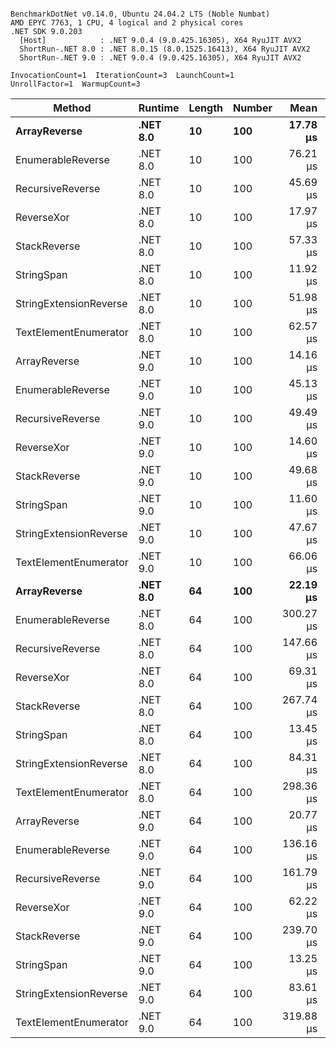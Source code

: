 ```

BenchmarkDotNet v0.14.0, Ubuntu 24.04.2 LTS (Noble Numbat)
AMD EPYC 7763, 1 CPU, 4 logical and 2 physical cores
.NET SDK 9.0.203
  [Host]            : .NET 9.0.4 (9.0.425.16305), X64 RyuJIT AVX2
  ShortRun-.NET 8.0 : .NET 8.0.15 (8.0.1525.16413), X64 RyuJIT AVX2
  ShortRun-.NET 9.0 : .NET 9.0.4 (9.0.425.16305), X64 RyuJIT AVX2

InvocationCount=1  IterationCount=3  LaunchCount=1  
UnrollFactor=1  WarmupCount=3  

```
| Method                 | Runtime  | Length | Number | Mean      | Error      | StdDev    | Median     | Min        | Max       | Allocated |
|----------------------- |--------- |------- |------- |----------:|-----------:|----------:|-----------:|-----------:|----------:|----------:|
| **ArrayReverse**           | **.NET 8.0** | **10**     | **100**    |  **17.78 μs** | **194.336 μs** | **10.652 μs** |  **14.266 μs** |   **9.327 μs** |  **29.74 μs** |  **10.09 KB** |
| EnumerableReverse      | .NET 8.0 | 10     | 100    |  76.21 μs | 173.592 μs |  9.515 μs |  78.677 μs |  65.703 μs |  84.25 μs |  25.72 KB |
| RecursiveReverse       | .NET 8.0 | 10     | 100    |  45.69 μs | 338.097 μs | 18.532 μs |  38.157 μs |  32.105 μs |  66.80 μs |  33.53 KB |
| ReverseXor             | .NET 8.0 | 10     | 100    |  17.97 μs | 135.925 μs |  7.451 μs |  18.344 μs |  10.340 μs |  25.23 μs |  10.09 KB |
| StackReverse           | .NET 8.0 | 10     | 100    |  57.33 μs | 435.763 μs | 23.886 μs |  43.591 μs |  43.481 μs |  84.91 μs |  31.19 KB |
| StringSpan             | .NET 8.0 | 10     | 100    |  11.92 μs | 168.871 μs |  9.256 μs |   6.754 μs |   6.393 μs |  22.60 μs |   5.41 KB |
| StringExtensionReverse | .NET 8.0 | 10     | 100    |  51.98 μs | 454.831 μs | 24.931 μs |  38.006 μs |  37.175 μs |  80.77 μs |  28.84 KB |
| TextElementEnumerator  | .NET 8.0 | 10     | 100    |  62.57 μs | 235.360 μs | 12.901 μs |  58.760 μs |  51.998 μs |  76.94 μs |  10.09 KB |
| ArrayReverse           | .NET 9.0 | 10     | 100    |  14.16 μs | 206.937 μs | 11.343 μs |   8.927 μs |   6.372 μs |  27.17 μs |  10.09 KB |
| EnumerableReverse      | .NET 9.0 | 10     | 100    |  45.13 μs |  93.945 μs |  5.149 μs |  43.370 μs |  41.086 μs |  50.92 μs |  17.91 KB |
| RecursiveReverse       | .NET 9.0 | 10     | 100    |  49.49 μs | 205.681 μs | 11.274 μs |  47.357 μs |  39.443 μs |  61.69 μs |  33.53 KB |
| ReverseXor             | .NET 9.0 | 10     | 100    |  14.60 μs | 155.869 μs |  8.544 μs |   9.707 μs |   9.627 μs |  24.46 μs |  10.09 KB |
| StackReverse           | .NET 9.0 | 10     | 100    |  49.68 μs | 248.134 μs | 13.601 μs |  42.368 μs |  41.297 μs |  65.37 μs |  31.19 KB |
| StringSpan             | .NET 9.0 | 10     | 100    |  11.60 μs | 162.833 μs |  8.925 μs |   6.542 μs |   6.361 μs |  21.91 μs |   5.41 KB |
| StringExtensionReverse | .NET 9.0 | 10     | 100    |  47.67 μs | 335.593 μs | 18.395 μs |  38.762 μs |  35.416 μs |  68.82 μs |  17.91 KB |
| TextElementEnumerator  | .NET 9.0 | 10     | 100    |  66.06 μs | 116.246 μs |  6.372 μs |  67.595 μs |  59.060 μs |  71.52 μs |  10.09 KB |
| **ArrayReverse**           | **.NET 8.0** | **64**     | **100**    |  **22.19 μs** | **342.577 μs** | **18.778 μs** |  **11.612 μs** |  **11.092 μs** |  **43.87 μs** |  **30.41 KB** |
| EnumerableReverse      | .NET 8.0 | 64     | 100    | 300.27 μs | 243.252 μs | 13.333 μs | 299.727 μs | 287.224 μs | 313.87 μs |  59.31 KB |
| RecursiveReverse       | .NET 8.0 | 64     | 100    | 147.66 μs |   3.346 μs |  0.183 μs | 147.724 μs | 147.454 μs | 147.80 μs | 560.88 KB |
| ReverseXor             | .NET 8.0 | 64     | 100    |  69.31 μs | 274.004 μs | 15.019 μs |  65.022 μs |  56.907 μs |  86.01 μs |  30.41 KB |
| StackReverse           | .NET 8.0 | 64     | 100    | 267.74 μs | 590.685 μs | 32.377 μs | 263.269 μs | 237.832 μs | 302.12 μs |  88.22 KB |
| StringSpan             | .NET 8.0 | 64     | 100    |  13.45 μs | 195.551 μs | 10.719 μs |   7.338 μs |   7.178 μs |  25.82 μs |  15.56 KB |
| StringExtensionReverse | .NET 8.0 | 64     | 100    |  84.31 μs | 505.591 μs | 27.713 μs |  68.358 μs |  68.257 μs | 116.31 μs |  68.69 KB |
| TextElementEnumerator  | .NET 8.0 | 64     | 100    | 298.36 μs | 162.073 μs |  8.884 μs | 298.566 μs | 289.379 μs | 307.14 μs |  20.25 KB |
| ArrayReverse           | .NET 9.0 | 64     | 100    |  20.77 μs | 370.589 μs | 20.313 μs |  10.419 μs |   7.715 μs |  44.17 μs |  29.75 KB |
| EnumerableReverse      | .NET 9.0 | 64     | 100    | 136.16 μs | 277.288 μs | 15.199 μs | 141.344 μs | 119.052 μs | 148.10 μs |  38.22 KB |
| RecursiveReverse       | .NET 9.0 | 64     | 100    | 161.79 μs | 210.380 μs | 11.532 μs | 157.063 μs | 153.376 μs | 174.94 μs | 560.88 KB |
| ReverseXor             | .NET 9.0 | 64     | 100    |  62.22 μs | 235.882 μs | 12.929 μs |  59.471 μs |  50.885 μs |  76.30 μs |  30.41 KB |
| StackReverse           | .NET 9.0 | 64     | 100    | 239.70 μs | 674.335 μs | 36.963 μs | 243.127 μs | 201.149 μs | 274.84 μs |  88.22 KB |
| StringSpan             | .NET 9.0 | 64     | 100    |  13.25 μs | 201.929 μs | 11.068 μs |   6.882 μs |   6.832 μs |  26.03 μs |  15.56 KB |
| StringExtensionReverse | .NET 9.0 | 64     | 100    |  83.61 μs | 238.076 μs | 13.050 μs |  90.849 μs |  68.547 μs |  91.44 μs |  38.22 KB |
| TextElementEnumerator  | .NET 9.0 | 64     | 100    | 319.88 μs | 404.201 μs | 22.156 μs | 331.096 μs | 294.358 μs | 334.18 μs |  20.25 KB |
